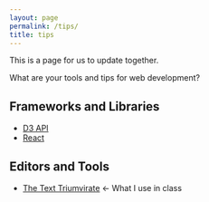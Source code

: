 ```yaml
---
layout: page
permalink: /tips/
title: tips
---
```


This is a page for us to update together.

What are your tools and tips for web development?


## Frameworks and Libraries

- [D3 API](https://github.com/d3/d3/blob/master/API.md)
- [React](https://facebook.github.io/react/)

## Editors and Tools

- [The Text Triumvirate](http://www.drbunsen.org/the-text-triumvirate/) <- What I use in class

